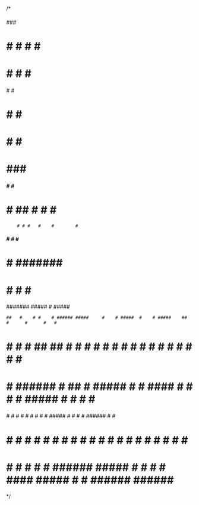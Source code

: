 /*
 
  ######    ###    #####                                                                       
  #     #  #   #  #     #                                                                      
  #     # #     #       #                                                                      
  ######  #     #  #####                                                                       
  #       #     # #                                                                            
  #        #   #  #                                                                            
  #         ###   #######                                                                      
                                                                                               
   #####    #   #        #####                                                                 
  #     #  ##   #    #  #     #                                                                
        # # #   #    #        #                                                                
   #####    #   #    #   #####                                                                 
  #         #   #######       #                                                                
  #         #        #  #     #                                                                
  ####### #####      #   #####                                                                 
                                                                                               
                                                                                               
    ##   #    # #    # ###### #####     #    # #####  #    # #####    ##   #      #      #   # 
   #  #  #    # ##  ## #      #    #    #   #  #    # #    # #    #  #  #  #      #       # #  
  #    # ###### # ## # #####  #    #    ####   #    # #    # #####  #    # #      #        #   
  ###### #    # #    # #      #    #    #  #   #####  #    # #    # ###### #      #        #   
  #    # #    # #    # #      #    #    #   #  #   #  #    # #    # #    # #      #        #   
  #    # #    # #    # ###### #####     #    # #    #  ####  #####  #    # ###### ######   #   
                                                                                               
 
*/
